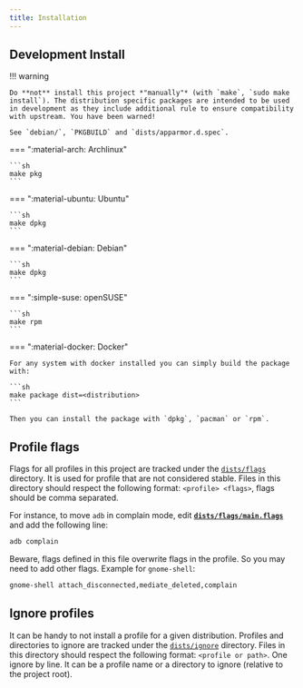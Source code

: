 ```yaml
---
title: Installation
---
```


## Development Install

!!! warning

    Do **not** install this project *"manually"* (with `make`, `sudo make install`). The distribution specific packages are intended to be used in development as they include additional rule to ensure compatibility with upstream. You have been warned!

    See `debian/`, `PKGBUILD` and `dists/apparmor.d.spec`.


=== ":material-arch: Archlinux"

    ```sh
    make pkg
    ```

=== ":material-ubuntu: Ubuntu"

    ```sh
    make dpkg
    ```

=== ":material-debian: Debian"

    ```sh
    make dpkg
    ```

=== ":simple-suse: openSUSE"

    ```sh
    make rpm
    ```

=== ":material-docker: Docker"

    For any system with docker installed you can simply build the package with:

    ```sh
    make package dist=<distribution>
    ```

    Then you can install the package with `dpkg`, `pacman` or `rpm`.


## Profile flags

Flags for all profiles in this project are tracked under the [`dists/flags`](https://github.com/roddhjav/apparmor.d/tree/main/dists/flags) directory. It is used for profile that are not considered stable. Files in this directory should respect the following format: `<profile> <flags>`, flags should be comma separated.

For instance, to move `adb` in complain mode, edit **[`dists/flags/main.flags`](https://github.com/roddhjav/apparmor.d/blob/main/dists/flags/main.flags)** and add the following line:
```sh
adb complain
```

Beware, flags defined in this file overwrite flags in the profile. So you may need to add other flags. Example for `gnome-shell`:
```sh
gnome-shell attach_disconnected,mediate_deleted,complain
```


## Ignore profiles

It can be handy to not install a profile for a given distribution. Profiles and directories to ignore are tracked under the [`dists/ignore`](https://github.com/roddhjav/apparmor.d/tree/main/dists/ignore) directory. Files in this directory should respect the following format: `<profile or path>`. One ignore by line. It can be a profile name or a directory to ignore (relative to the project root).
